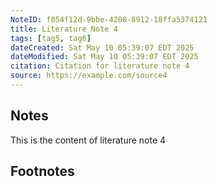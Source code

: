 ```yaml
---
NoteID: f054f12d-9bbe-4208-8912-18ffa5374121
title: Literature Note 4
tags: [tag5, tag6]
dateCreated: Sat May 10 05:39:07 EDT 2025
dateModified: Sat May 10 05:39:07 EDT 2025
citation: Citation for literature note 4
source: https://example.com/source4
---
```


## Notes
This is the content of literature note 4

## Footnotes

